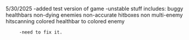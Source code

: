 5/30/2025
-added test version of game
         -unstable stuff includes:
         buggy healthbars
         non-dying enemies
         non-accurate hitboxes
         non multi-enemy hitscanning
         colored healthbar to colored enemy

         -need to fix it.

